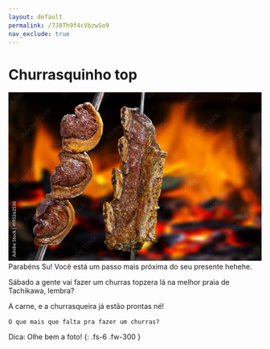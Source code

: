 ```yaml
---
layout: default
permalink: /7J0Th9f4cVbzwSo9
nav_exclude: true
---
```


# Churrasquinho top
![Screenshot 1](/assets/images/su/churras.jpeg)
Parabéns Su! Você está um passo mais próxima do seu presente hehehe.

Sábado a gente vai fazer um churras topzera lá na melhor praia de Tachikawa, lembra?

A carne, e a churrasqueira já estão prontas né! 
```
O que mais que falta pra fazer um churras?
```

Dica: Olhe bem a foto!
{: .fs-6 .fw-300 }
